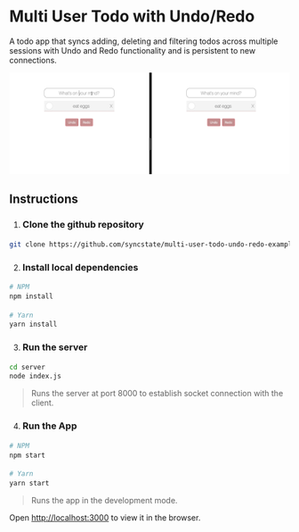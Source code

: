 # Multi User Todo with Undo/Redo

A todo app that syncs adding, deleting and filtering todos across
multiple sessions with Undo and Redo functionality and is
persistent to new connections.

![Multi-User-Todo](public/images/todo-undo-redo.gif)

## Instructions

1.  ### Clone the github repository

```bash
git clone https://github.com/syncstate/multi-user-todo-undo-redo-example.git
```

2. ### Install local dependencies

```bash
# NPM
npm install

# Yarn
yarn install
```

3. ### Run the server

```bash
cd server
node index.js
```

> Runs the server at port 8000 to establish socket connection with the client.

4. ### Run the App

```bash
# NPM
npm start

# Yarn
yarn start
```

> Runs the app in the development mode.

Open <a href="http://localhost:3000" >http://localhost:3000</a> to view it in the browser.
